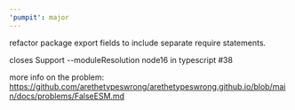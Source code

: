 ```yaml
---
'pumpit': major
---
```


refactor package export fields to include separate require statements.

closes Support --moduleResolution node16 in typescript #38

more info on the problem:
https://github.com/arethetypeswrong/arethetypeswrong.github.io/blob/main/docs/problems/FalseESM.md
